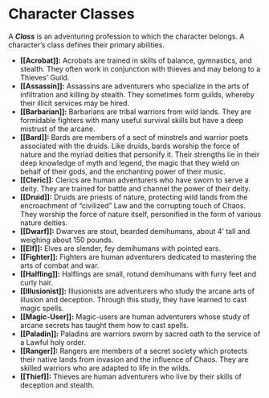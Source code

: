 # Character Classes

A ***Class*** is an adventuring profession to which the character belongs. A character’s class defines their primary abilities.

- **[[Acrobat]]:** Acrobats are trained in skills of balance, gymnastics, and stealth. They often work in conjunction with thieves and may belong to a Thieves’ Guild.
- **[[Assassin]]:** Assassins are adventurers who specialize in the arts of infiltration and killing by stealth. They sometimes form guilds, whereby their illicit services may be hired.
- **[[Barbarian]]:** Barbarians are tribal warriors from wild lands. They are formidable fighters with many useful survival skills but have a deep mistrust of the arcane.
- **[[Bard]]:** Bards are members of a sect of minstrels and warrior poets associated with the druids. Like druids, bards worship the force of nature and the myriad deities that personify it. Their strengths lie in their deep knowledge of myth and legend, the magic that they wield on behalf of their gods, and the enchanting power of their music.
- **[[Cleric]]:** Clerics are human adventurers who have sworn to serve a deity. They are trained for battle and channel the power of their deity.
- **[[Druid]]:** Druids are priests of nature, protecting wild lands from the encroachment of “civilized” Law and the corrupting touch of Chaos. They worship the force of nature itself, personified in the form of various nature deities.
- **[[Dwarf]]:** Dwarves are stout, bearded demihumans, about 4’ tall and weighing about 150 pounds.
- **[[Elf]]:** Elves are slender, fey demihumans with pointed ears.
- **[[Fighter]]:** Fighters are human adventurers dedicated to mastering the arts of combat and war.
- **[[Halfling]]:** Halflings are small, rotund demihumans with furry feet and curly hair.
- **[[Illusionist]]:** Illusionists are adventurers who study the arcane arts of illusion and deception. Through this study, they have learned to cast magic spells.
- **[[Magic-User]]:** Magic-users are human adventurers whose study of arcane secrets has taught them how to cast spells.
- **[[Paladin]]:** Paladins are warriors sworn by sacred oath to the service of a Lawful holy order. 
- **[[Ranger]]:** Rangers are members of a secret society which protects their native lands from invasion and the influence of Chaos. They are skilled warriors who are adapted to life in the wilds.
- **[[Thief]]:** Thieves are human adventurers who live by their skills of deception and stealth.